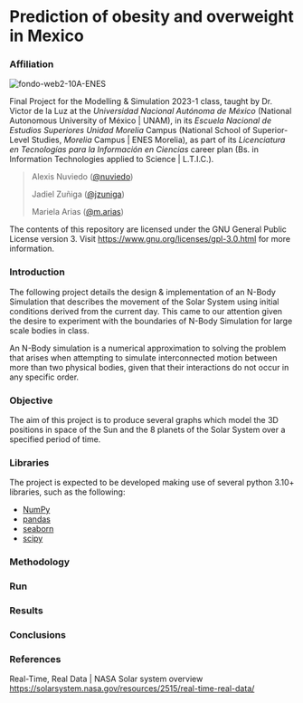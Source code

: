 # Prediction of obesity and overweight in Mexico
### Affiliation
![fondo-web2-10A-ENES](https://user-images.githubusercontent.com/100146672/160222385-4576c60e-1005-4753-b34d-c5461658c11b.png)

Final Project for the Modelling & Simulation 2023-1 class, taught by Dr. Victor de la Luz at the _Universidad Nacional Autónoma de México_ (National Autonomous University of México | UNAM), in its _Escuela Nacional de Estudios Superiores Unidad Morelia_ Campus (National School of Superior-Level Studies, _Morelia_ Campus | ENES Morelia), as part of its _Licenciatura en Tecnologías para la Información en Ciencias_ career plan (Bs. in Information Technologies applied to Science | L.T.I.C.).

> Alexis Nuviedo ([@nuviedo](https://github.com/nuviedo))
> 
> Jadiel Zuñiga ([@jzuniga](https://github.com/jzuniga))
> 
> Mariela Arias ([@m.arias](https://github.com/m.arias))

The contents of this repository are licensed under the GNU General Public License version 3. Visit https://www.gnu.org/licenses/gpl-3.0.html for more information.

### Introduction
The following project details the design & implementation of an N-Body Simulation that describes the movement of the Solar System using initial conditions derived from the current day.
This came to our attention given the desire to experiment with the boundaries of N-Body Simulation for large scale bodies in class.

An N-Body simulation is a numerical approximation to solving the problem that arises when attempting to simulate interconnected motion between more than two physical bodies, given that their interactions do not occur in any specific order.

### Objective
The aim of this project is to produce several graphs which model the 3D positions in space of the Sun and the 8 planets of the Solar System over a specified period of time.

### Libraries
The project is expected to be developed making use of several python 3.10+ libraries, such as the following:

* [NumPy](https://numpy.org/)
* [pandas](https://pandas.pydata.org/)
* [seaborn](http://seaborn.pydata.org/)
* [scipy](https://scipy.org/)

### Methodology


### Run

### Results

### Conclusions

### References
Real-Time, Real Data | NASA Solar system overview
https://solarsystem.nasa.gov/resources/2515/real-time-real-data/

